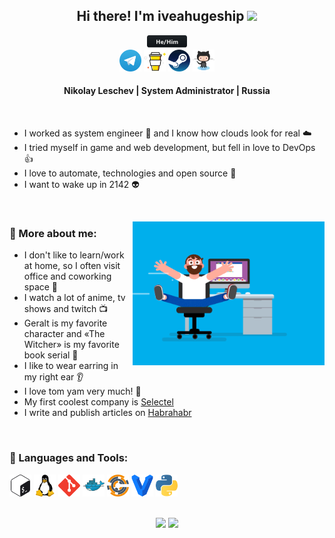 <div align="center">
  <h2>Hi there! I'm iveahugeship <img src="https://media.giphy.com/media/hvRJCLFzcasrR4ia7z/giphy.gif" width="30px"></h2>
  <a href="#"><img src="./assets/svg/hehim.svg" height=20 /></a>
</div>

<div align="center">
<a href="https://t.me/iveahugeship"><img src="./assets/svg/telegram.svg" height=35 /></a>
    <a href="https://www.buymeacoffee.com/iveahugeship"><img src="./assets/svg/buymeacoffee.svg" height=35 /></a>
    <a href="https://steamcommunity.com/id/iveahugeship"><img src="./assets/svg/steam.svg" height=35 /></a>
    <a href="https://github.com/iveahugeship"><img src="./assets/svg/github.svg" height=35 /></a>
    <!-- <a href="#"><img src="#" height=35 /></a> -->
</div>

<div align=center>
	<h4>Nikolay Leschev | System Administrator | Russia</h4>
</div>

<br>

- I worked as system engineer :rocket: and I know how clouds look for real :cloud:
- I tried myself in game and web development, but fell in love to DevOps :thumbsup:
- I love to automate, technologies and open source :robot:
- I want to wake up in 2142 :alien:

<br>

<a href="#"><img align=right src="./assets/gif/coder.gif" height=230 /></a>

### 🧐 More about me:

- I don't like to learn/work at home, so I often visit office and coworking space :office:
- I watch a lot of anime, tv shows and twitch :tv:
- Geralt is my favorite character and «The Witcher» is my favorite book serial :wolf:
- I like to wear earring in my right ear :ear:
- I love tom yam very much! :shallow_pan_of_food:
- My first coolest company is [Selectel](https://selectel.ru/)
- I write and publish articles on [Habrahabr](https://habr.com/ru/users/iveahugeship/)

<br>

### 🔨 Languages and Tools:

<a href="https://www.gnu.org/software/bash/"><img src="./assets/svg/bash.svg" height=35 /></a>  <a href="https://www.kernel.org/"><img src="./assets/svg/linux.svg" height=35 /></a>   <a href="https://git-scm.com/"><img src="./assets/svg/git.svg" height=35 /></a>   <a href="https://www.docker.com/"><img src="./assets/svg/docker.svg" height=35 /></a>   <a href="https://www.chef.io/"><img src="./assets/svg/chef.svg" height=35 /></a>   <a href="https://www.vagrantup.com/"><img src="./assets/svg/vagrant.svg" height=35 /></a>  <a href="https://www.python.org/"><img src="./assets/svg/python.svg" height=35 /></a>

<br>

<div align=center>
	<a href="#"><img src="https://visitor-badge.glitch.me/badge?page_id=iveahugeship.iveahugeship" height=23 /></a>
	<a href="https://www.buymeacoffee.com/iveahugeship"><img src="https://img.shields.io/badge/coffee-donate-yellow" height=23 /></a>
</div>
